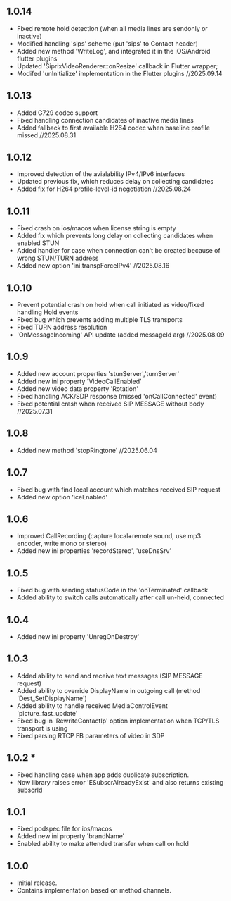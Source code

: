 ## 1.0.14
- Fixed remote hold detection (when all media lines are sendonly or inactive)
- Modified handling 'sips' scheme (put 'sips' to Contact header)
- Added new method 'WriteLog', and integrated it in the iOS/Android flutter plugins
- Updated 'SiprixVideoRenderer::onResize' callback in Flutter wrapper;
- Modifed 'unInitialize' implementation in the Flutter plugins
  //2025.09.14

## 1.0.13
- Added G729 codec support
- Fixed handling connection candidates of inactive media lines
- Added fallback to first available H264 codec when baseline profile missed
  //2025.08.31

## 1.0.12
- Improved detection of the avialability IPv4/IPv6 interfaces
- Updated previous fix, which reduces delay on collecting candidates
- Added fix for H264 profile-level-id negotiation
  //2025.08.24

## 1.0.11
- Fixed crash on ios/macos when license string is empty
- Added fix which prevents long delay on collecting candidates when enabled STUN
- Added handler for case when connection can't be created because of wrong STUN/TURN address
- Added new option 'ini.transpForceIPv4'
  //2025.08.16

## 1.0.10
- Prevent potential crash on hold when call initiated as video/fixed handling Hold events
- Fixed bug which prevents adding multiple TLS transports
- Fixed TURN address resolution
- 'OnMessageIncoming' API update (added messageId arg)
  //2025.08.09

## 1.0.9
- Added new account properties 'stunServer','turnServer'
- Added new ini property 'VideoCallEnabled'
- Added new video data property 'Rotation'
- Fixed handling ACK/SDP response (missed 'onCallConnected' event)
- Fixed potential crash when received SIP MESSAGE without body
  //2025.07.31

## 1.0.8
- Added new method 'stopRingtone'
  //2025.06.04

## 1.0.7
- Fixed bug with find local account which matches received SIP request
- Added new option 'iceEnabled'

## 1.0.6
- Improved CallRecording (capture local+remote sound, use mp3 encoder, write mono or stereo)
- Added new ini properties 'recordStereo', 'useDnsSrv'

## 1.0.5
- Fixed bug with sending statusCode in the 'onTerminated' callback
- Added ability to switch calls automatically after call un-held, connected

## 1.0.4
- Added new ini property 'UnregOnDestroy'

## 1.0.3
- Added ability to send and receive text messages (SIP MESSAGE request)
- Added ability to override DisplayName in outgoing call (method 'Dest_SetDisplayName')
- Added ability to handle received MediaControlEvent 'picture_fast_update'
- Fixed bug in 'RewriteContactIp' option implementation when TCP/TLS transport is using
- Fixed parsing RTCP FB parameters of video in SDP

## 1.0.2 * 
* Fixed handling case when app adds duplicate subscription.
* Now library raises error 'ESubscrAlreadyExist' and also returns existing subscrId

## 1.0.1
* Fixed podspec file for ios/macos
* Added new ini property 'brandName'
* Enabled ability to make attended transfer when call on hold

## 1.0.0
* Initial release. 
* Contains implementation based on method channels.
